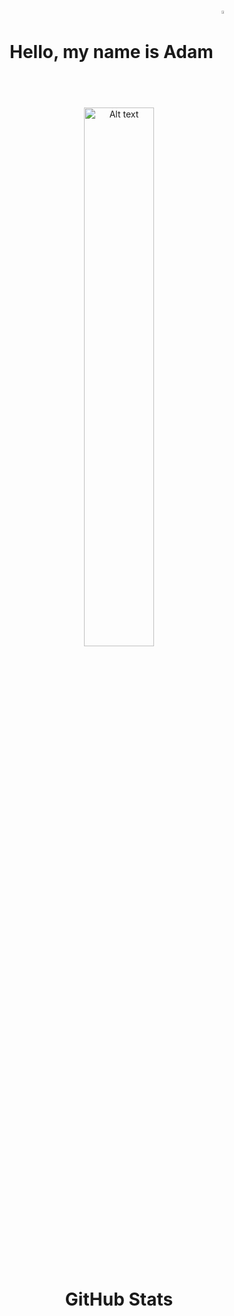# <div align="center">Hello, my name is Adam <img align="center" width="3.5%" src="https://user-images.githubusercontent.com/104594328/207131625-63abd80f-c2c7-4964-bde4-34ac4016e645.png"></div>   
<div align="center"> 
<img align="center" width="47%" src="https://i.pinimg.com/originals/e4/26/70/e426702edf874b181aced1e2fa5c6cde.gif" alt="Alt text" title="Optional title">
</div>
<br>
<h1 align="center">GitHub Stats</h1> 
<br>
